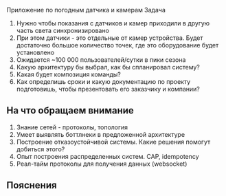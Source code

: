 Приложение по погодным датчика и камерам
Задача
1. Нужно чтобы показания с датчиков и камер приходили в другую часть света синхронизировано
2. При этом датчики - это отдельные от камер устройства. Будет достаточно большое количество точек, где это оборудование будет установлено
3. Ожидается ~100 000 пользователей/сутки в пики сезона
4. Какую архитектуру бы выбрал, как бы спланировал систему? 
5. Какая будет композиция команды? 
6. Как определишь сроки и какую документацию по проекту подготовишь, чтобы презентовать его заказчику и компании?

## На что обращаем внимание
1. Знание сетей - протоколы, топология
2. Умеет выявлять боттлнеки в предложенной архитектуре
3. Построение отказоустойчивой системы. Какие решения помогут добиться этого?
4. Опыт построения распределенных систем. CAP, idempotency
5. Реал-тайм протоколы для получения данных (websocket)

## Пояснения
